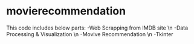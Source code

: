 # movierecommendation
This code includes below parts:
-Web Scrapping from IMDB site \n
-Data Processing & Visualization \n
-Movive Recommendation \n
-Tkinter
